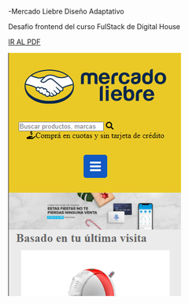 -Mercado Liebre Diseño Adaptativo

Desafio frontend del curso FulStack de Digital House

<a href="https://github.com/XmauricioX/MERCADO_LIEBRE_3/blob/main/DESAFIO/M04C04%20-%20Ejercitaci%C3%B3n%20Dise%C3%B1o%20adaptativo.pdf">IR AL PDF</a>

<img src="https://github.com/XmauricioX/MERCADO_LIEBRE_3/blob/main/public/images/preview.PNG">